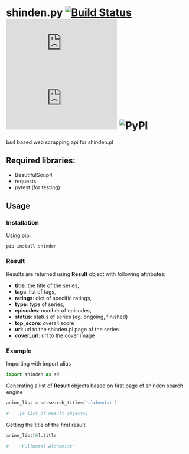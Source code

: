 # shinden.py  [![Build Status](https://travis-ci.com/ShaderLight/shinden.py.svg?branch=master)](https://travis-ci.com/ShaderLight/shinden.py) ![GitHub](https://img.shields.io/github/license/shaderlight/shinden.py) ![GitHub last commit](https://img.shields.io/github/last-commit/shaderlight/shinden.py) ![PyPI](https://img.shields.io/pypi/v/shinden) 
bs4 based web scrapping api for shinden.pl


## Required libraries:
- BeautifulSoup4
- requests
- pytest (for testing)

## Usage

### Installation

Using pip:
```
pip install shinden
```

### Result
Results are returned using **Result** object with following attributes:
- **title**: the title of the series,
- **tags**: list of tags,
- **ratings**: dict of specific ratings,
- **type**: type of series,
- **episodes**: number of episodes,
- **status**: status of series (eg. ongoing, finished)
- **top_score**: overall score
- **url**: url to the shinden.pl page of the series
- **cover_url**: url to the cover image

### Example
Importing with import alias
``` python
import shinden as sd
```
Generating a list of **Result** objects based on first page of shinden search engine
```python
anime_list = sd.search_titles('alchemist')

#    [a list of Result objects]
```
Getting the title of the first result
```python
anime_list[0].title

#    "Fullmetal Alchemist" 
```
